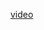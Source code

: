 <a href='https://drive.google.com/file/d/1EOD7pbzYMLTPytFOZ8S0Wq2yOM3JKEkn/view?usp=sharing'>video</a>
